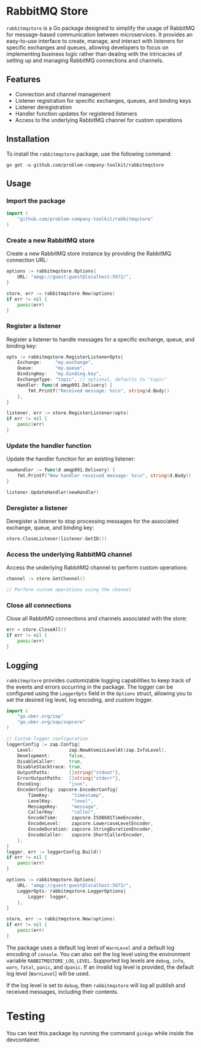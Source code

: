 # RabbitMQ Store

`rabbitmqstore` is a Go package designed to simplify the usage of RabbitMQ for message-based communication between microservices. It provides an easy-to-use interface to create, manage, and interact with listeners for specific exchanges and queues, allowing developers to focus on implementing business logic rather than dealing with the intricacies of setting up and managing RabbitMQ connections and channels.

## Features

- Connection and channel management
- Listener registration for specific exchanges, queues, and binding keys
- Listener deregistration
- Handler function updates for registered listeners
- Access to the underlying RabbitMQ channel for custom operations

## Installation

To install the `rabbitmqstore` package, use the following command:

```
go get -u github.com/problem-company-toolkit/rabbitmqstore
```

## Usage

### Import the package

```go
import (
	"github.com/problem-company-toolkit/rabbitmqstore"
)
```

### Create a new RabbitMQ store

Create a new RabbitMQ store instance by providing the RabbitMQ connection URL:

```go
options := rabbitmqstore.Options{
	URL: "amqp://guest:guest@localhost:5672/",
}

store, err := rabbitmqstore.New(options)
if err != nil {
	panic(err)
}
```

### Register a listener

Register a listener to handle messages for a specific exchange, queue, and binding key:

```go
opts := rabbitmqstore.RegisterListenerOpts{
	Exchange:     "my.exchange",
	Queue:        "my.queue",
	BindingKey:   "my.binding.key",
	ExchangeType: "topic", // optional, defaults to "topic"
	Handler: func(d amqp091.Delivery) {
		fmt.Printf("Received message: %s\n", string(d.Body))
	},
}

listener, err := store.RegisterListener(opts)
if err != nil {
	panic(err)
}
```

### Update the handler function

Update the handler function for an existing listener:

```go
newHandler := func(d amqp091.Delivery) {
	fmt.Printf("New handler received message: %s\n", string(d.Body))
}

listener.UpdateHandler(newHandler)
```

### Deregister a listener

Deregister a listener to stop processing messages for the associated exchange, queue, and binding key:

```go
store.CloseListener(listener.GetID())
```

### Access the underlying RabbitMQ channel

Access the underlying RabbitMQ channel to perform custom operations:

```go
channel := store.GetChannel()

// Perform custom operations using the channel
```

### Close all connections

Close all RabbitMQ connections and channels associated with the store:

```go
err = store.CloseAll()
if err != nil {
	panic(err)
}
```

## Logging

`rabbitmqstore` provides customizable logging capabilities to keep track of the events and errors occurring in the package. The logger can be configured using the `LoggerOpts` field in the `Options` struct, allowing you to set the desired log level, log encoding, and custom logger.

```go
import (
	"go.uber.org/zap"
	"go.uber.org/zap/zapcore"
)

// Custom logger configuration
loggerConfig := zap.Config{
	Level:             zap.NewAtomicLevelAt(zap.InfoLevel),
	Development:       false,
	DisableCaller:     true,
	DisableStacktrace: true,
	OutputPaths:       []string{"stdout"},
	ErrorOutputPaths:  []string{"stderr"},
	Encoding:          "json",
	EncoderConfig: zapcore.EncoderConfig{
		TimeKey:        "timestamp",
		LevelKey:       "level",
		MessageKey:     "message",
		CallerKey:      "caller",
		EncodeTime:     zapcore.ISO8601TimeEncoder,
		EncodeLevel:    zapcore.LowercaseLevelEncoder,
		EncodeDuration: zapcore.StringDurationEncoder,
		EncodeCaller:   zapcore.ShortCallerEncoder,
	},
}
logger, err := loggerConfig.Build()
if err != nil {
	panic(err)
}

options := rabbitmqstore.Options{
	URL: "amqp://guest:guest@localhost:5672/",
	LoggerOpts: rabbitmqstore.LoggerOptions{
		Logger: logger,
	},
}

store, err := rabbitmqstore.New(options)
if err != nil {
	panic(err)
}
```

The package uses a default log level of `WarnLevel` and a default log encoding of `console`. You can also set the log level using the environment variable `RABBITMQSTORE_LOG_LEVEL`. Supported log levels are `debug`, `info`, `warn`, `fatal`, `panic`, and `dpanic`. If an invalid log level is provided, the default log level (`WarnLevel`) will be used.

If the log level is set to `debug`, then `rabbitmqstore` will log all publish and received messages, including their contents.

# Testing

You can test this package by running the command `ginkgo` while inside the devcontainer.